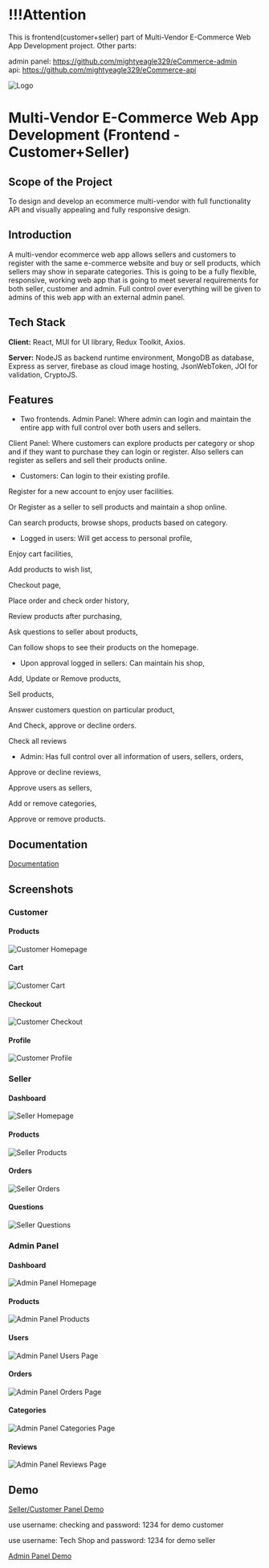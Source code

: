 # !!!Attention

This is frontend(customer+seller) part of Multi-Vendor E-Commerce Web App Development project. Other parts:

admin panel: https://github.com/mightyeagle329/eCommerce-admin <br>
api: https://github.com/mightyeagle329/eCommerce-api <br>

![Logo](https://i.ibb.co/n0pPFtf/Logo-Makr-2n-MNe-U.png)

# Multi-Vendor E-Commerce Web App Development (Frontend - Customer+Seller)

## Scope of the Project

To design and develop an ecommerce multi-vendor with full functionality API and visually appealing and fully responsive design.

## Introduction

A multi-vendor ecommerce web app allows sellers and customers to register with the same e-commerce website and buy or sell products, which sellers may show in separate categories. This is going to be a fully flexible, responsive, working web app that is going to meet several requirements for both seller, customer and admin. Full control over everything will be given to admins of this web app with an external admin panel.

## Tech Stack

**Client:** React, MUI for UI library, Redux Toolkit, Axios.

**Server:** NodeJS as backend runtime environment, MongoDB as database, Express as server, firebase as cloud image hosting, JsonWebToken, JOI for validation, CryptoJS.

## Features

- Two frontends.
  Admin Panel: Where admin can login and maintain the entire app with full control over both users and sellers.

Client Panel: Where customers can explore products per category or shop and if they want to purchase they can login or register. Also sellers can register as sellers and sell their products online.

- Customers:
  Can login to their existing profile.

Register for a new account to enjoy user facilities.

Or Register as a seller to sell products and maintain a shop online.

Can search products, browse shops, products based on category.

- Logged in users:
  Will get access to personal profile,

Enjoy cart facilities,

Add products to wish list,

Checkout page,

Place order and check order history,

Review products after purchasing,

Ask questions to seller about products,

Can follow shops to see their products on the homepage.

- Upon approval logged in sellers:
  Can maintain his shop,

Add, Update or Remove products,

Sell products,

Answer customers question on particular product,

And Check, approve or decline orders.

Check all reviews

- Admin:
  Has full control over all information of users, sellers, orders,

Approve or decline reviews,

Approve users as sellers,

Add or remove categories,

Approve or remove products.

## Documentation

[Documentation](https://docs.google.com/document/d/1IyBuVcEg6_aLfI5Fx_hm5l05OPjGFKosCt4xS88FXGA/edit#heading=h.48e1biy40axh)

## Screenshots

### Customer

#### Products

![Customer Homepage](https://i.ibb.co/XSmT1hj/image-2023-01-24-182007220.png)

#### Cart

![Customer Cart](https://i.ibb.co/wg9krZY/image-2023-01-24-182152388.png)

#### Checkout

![Customer Checkout](https://i.ibb.co/SRkfZfm/image-2023-01-24-182252944.png)

#### Profile

![Customer Profile](https://i.ibb.co/jHzYTPj/image-2023-01-24-182339185.png)

### Seller

#### Dashboard

![Seller Homepage](https://i.ibb.co/d4m7CKh/image-2023-01-24-181420297.png)

#### Products

![Seller Products](https://i.ibb.co/3BYz2Hc/image-2023-01-24-181524393.png)

#### Orders

![Seller Orders](https://i.ibb.co/3dGLKLB/image-2023-01-24-181653404.png)

#### Questions

![Seller Questions](https://i.ibb.co/bHxJt6f/image-2023-01-24-181757245.png)

### Admin Panel

#### Dashboard

![Admin Panel Homepage](https://i.ibb.co/3kFsgWR/image-2023-01-24-180442190.png)

#### Products

![Admin Panel Products](https://i.ibb.co/34yBKLz/image-2023-01-24-180634969.png)

#### Users

![Admin Panel Users Page](https://i.ibb.co/gzn8Pb6/image-2023-01-24-180903390.png)

#### Orders

![Admin Panel Orders Page](https://i.ibb.co/6mFNkG7/image-2023-01-24-180953213.png)

#### Categories

![Admin Panel Categories Page](https://i.ibb.co/Lggx77f/image-2023-01-24-181037286.png)

#### Reviews

![Admin Panel Reviews Page](https://i.ibb.co/ZcGBBpG/image-2023-01-24-181133235.png)

## Demo

[Seller/Customer Panel Demo](https://bestmart.vercel.app)

use username: checking and password: 1234 for demo customer

use username: Tech Shop and password: 1234 for demo seller

[Admin Panel Demo](https://bestmart-admin.vercel.app)
